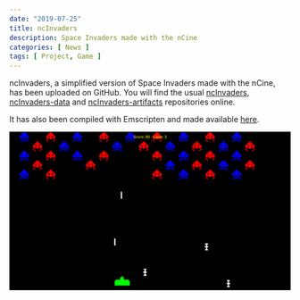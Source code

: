 ```yaml
---
date: "2019-07-25"
title: ncInvaders
description: Space Invaders made with the nCine
categories: [ News ]
tags: [ Project, Game ]
---
```


ncInvaders, a simplified version of Space Invaders made with the nCine, has been uploaded on GitHub.
You will find the usual [ncInvaders](https://github.com/nCine/ncInvaders), [ncInvaders-data](https://github.com/nCine/ncInvaders-data) and [ncInvaders-artifacts](https://github.com/nCine/ncInvaders-artifacts) repositories online.

It has also been compiled with Emscripten and made available [here](/ncinvaders).

![ncInvaders](/img/gallery/ncInvaders.png "ncInvaders")
